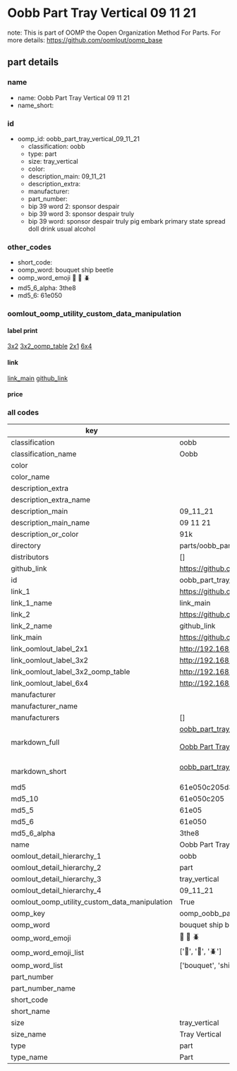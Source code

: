 # Oobb Part Tray Vertical 09 11 21  

note: This is part of OOMP the Oopen Organization Method For Parts. For more details: https://github.com/oomlout/oomp_base

##  part details





### name
* name: Oobb Part Tray Vertical 09 11 21
* name_short: 
### id
* oomp_id: oobb_part_tray_vertical_09_11_21
  * classification: oobb
  * type: part
  * size: tray_vertical
  * color: 
  * description_main: 09_11_21
  * description_extra: 
  * manufacturer: 
  * part_number: 
  * bip 39 word 2: sponsor despair
  * bip 39 word 3: sponsor despair truly
  * bip 39 word: sponsor despair truly pig embark primary state spread doll drink usual alcohol

### other_codes
* short_code: 
* oomp_word: bouquet ship beetle
* oomp_word_emoji :bouquet: :ship: :beetle:
* md5_6_alpha: 3the8
* md5_6: 61e050






### oomlout_oomp_utility_custom_data_manipulation
#### label print
[3x2](http://192.168.1.245:1112/?label=oomp%203the8)
[3x2_oomp_table](http://192.168.1.107:1112/?label=oomp%203the8)
[2x1](http://192.168.1.242:1112/?label=oomp%203the8)
[6x4](http://192.168.1.55:1112/?label=oomp%203the8)    

#### link

[link_main](https://github.com/oomlout/oomlout_oomp_current_version_messy/tree/main/parts/oobb_part_tray_vertical_09_11_21) [github_link](https://github.com/oomlout/oomlout_oomp_part_src/tree/main/parts/oobb_part_tray_vertical_09_11_21)                             

#### price







### all codes 
| key | value |  
| --- | --- |  
| classification | oobb |  
| classification_name | Oobb |  
| color |  |  
| color_name |  |  
| description_extra |  |  
| description_extra_name |  |  
| description_main | 09_11_21 |  
| description_main_name | 09 11 21 |  
| description_or_color | 91k |  
| directory | parts/oobb_part_tray_vertical_09_11_21 |  
| distributors | [] |  
| github_link | https://github.com/oomlout/oomlout_oomp_part_src/tree/main/parts/oobb_part_tray_vertical_09_11_21 |  
| id | oobb_part_tray_vertical_09_11_21 |  
| link_1 | https://github.com/oomlout/oomlout_oomp_current_version_messy/tree/main/parts/oobb_part_tray_vertical_09_11_21 |  
| link_1_name | link_main |  
| link_2 | https://github.com/oomlout/oomlout_oomp_part_src/tree/main/parts/oobb_part_tray_vertical_09_11_21 |  
| link_2_name | github_link |  
| link_main | https://github.com/oomlout/oomlout_oomp_current_version_messy/tree/main/parts/oobb_part_tray_vertical_09_11_21 |  
| link_oomlout_label_2x1 | http://192.168.1.242:1112/?label=oomp%203the8 |  
| link_oomlout_label_3x2 | http://192.168.1.245:1112/?label=oomp%203the8 |  
| link_oomlout_label_3x2_oomp_table | http://192.168.1.107:1112/?label=oomp%203the8 |  
| link_oomlout_label_6x4 | http://192.168.1.55:1112/?label=oomp%203the8 |  
| manufacturer |  |  
| manufacturer_name |  |  
| manufacturers | [] |  
| markdown_full | [oobb_part_tray_vertical_09_11_21](https://github.com/oomlout/oomlout_oomp_current_version_messy/tree/main/parts/oobb_part_tray_vertical_09_11_21)<br>[](https://github.com/oomlout/oomlout_oomp_current_version_messy/tree/main/parts/oobb_part_tray_vertical_09_11_21)<br>[Oobb Part Tray Vertical 09 11 21](https://github.com/oomlout/oomlout_oomp_current_version_messy/tree/main/parts/oobb_part_tray_vertical_09_11_21)<br><br> |  
| markdown_short | [oobb_part_tray_vertical_09_11_21](https://github.com/oomlout/oomlout_oomp_current_version_messy/tree/main/parts/oobb_part_tray_vertical_09_11_21)<br><br> |  
| md5 | 61e050c205d31a9aaaa42a49d2cf0693 |  
| md5_10 | 61e050c205 |  
| md5_5 | 61e05 |  
| md5_6 | 61e050 |  
| md5_6_alpha | 3the8 |  
| name | Oobb Part Tray Vertical 09 11 21 |  
| oomlout_detail_hierarchy_1 | oobb |  
| oomlout_detail_hierarchy_2 | part |  
| oomlout_detail_hierarchy_3 | tray_vertical |  
| oomlout_detail_hierarchy_4 | 09_11_21 |  
| oomlout_oomp_utility_custom_data_manipulation | True |  
| oomp_key | oomp_oobb_part_tray_vertical_09_11_21 |  
| oomp_word | bouquet ship beetle |  
| oomp_word_emoji | :bouquet: :ship: :beetle: |  
| oomp_word_emoji_list | [':bouquet:', ':ship:', ':beetle:'] |  
| oomp_word_list | ['bouquet', 'ship', 'beetle'] |  
| part_number |  |  
| part_number_name |  |  
| short_code |  |  
| short_name |  |  
| size | tray_vertical |  
| size_name | Tray Vertical |  
| type | part |  
| type_name | Part |  
